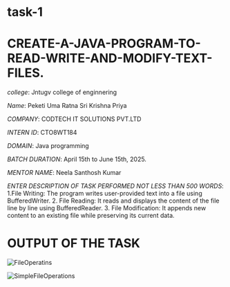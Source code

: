 # task-1
# CREATE-A-JAVA-PROGRAM-TO-READ-WRITE-AND-MODIFY-TEXT-FILES.

*college*: Jntugv college of enginnering

*Name*: Peketi Uma Ratna Sri Krishna Priya

*COMPANY*: CODTECH IT SOLUTIONS PVT.LTD

*INTERN ID*: CTO8WT184

*DOMAIN*: Java programming

*BATCH DURATION*: April 15th to June 15th, 2025.

*MENTOR NAME*: Neela Santhosh Kumar

*ENTER DESCRIPTION OF TASK PERFORMED NOT LESS THAN 500 WORDS*: 1.File Writing: The program writes user-provided text into a file using BufferedWriter.
2. File Reading: It reads and displays the content of the file line by line using BufferedReader.
3. File Modification: It appends new content to an existing file while preserving its current data.

# OUTPUT OF THE TASK
![FileOperatins](https://github.com/user-attachments/assets/82a0a4a2-20e5-4c73-bbd9-6433362d340d)

![SimpleFileOperations](https://github.com/user-attachments/assets/30fa4e68-b047-4e63-ad79-632ee63b2b67)
